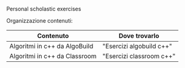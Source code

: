 Personal scholastic exercises

Organizzazione contenuti:

|   **Contenuto**   | **Dove trovarlo** |
| ------------- | ------------- |
| Algoritmi in c++ da AlgoBuild  | "Esercizi algobuild c++" |
| Algoritmi in c++ da Classroom  | "Esercizi classroom c++" |
